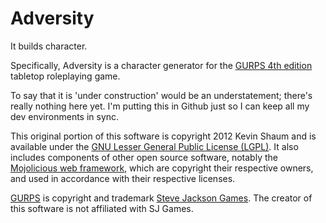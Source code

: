 Adversity
=========

It builds character.

Specifically, Adversity is a character generator for the
[GURPS 4th edition](http://www.sjgames.com/gurps/)
tabletop roleplaying game.

To say that it is 'under construction' would be an understatement;
there's really nothing here yet.
I'm putting this in Github just so I can keep all my dev environments in sync.

This original portion of this software is copyright 2012 Kevin Shaum
and is available under the [GNU Lesser General Public License (LGPL)](http://en.wikipedia.org/wiki/GNU_Lesser_General_Public_License).
It also includes components of other open source software,
notably the [Mojolicious web framework](http://mojolicio.us/),
which are copyright their respective owners,
and used in accordance with their respective licenses.

[GURPS](http://www.sjgames.com/gurps/)
is copyright and trademark
[Steve Jackson Games](http://www.sjgames.com/).
The creator of this software is not affiliated with SJ Games.
